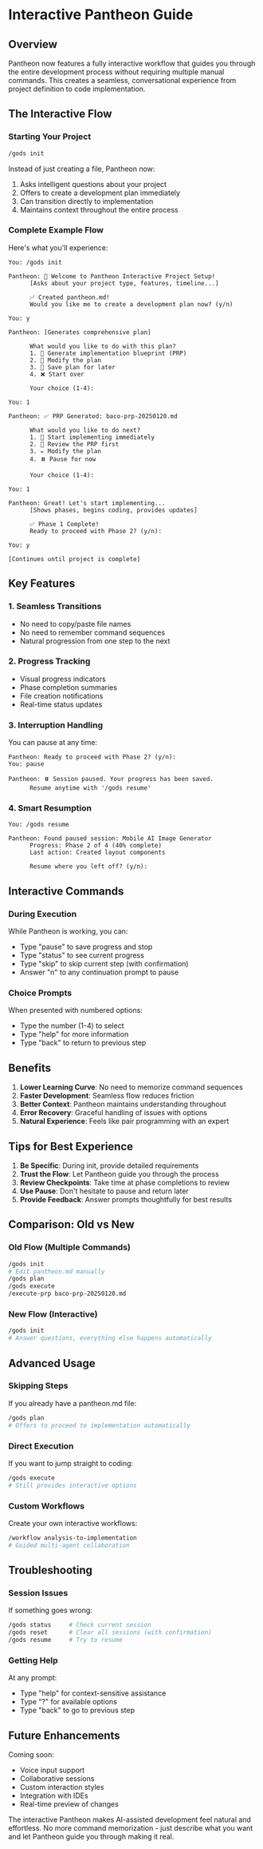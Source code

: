 # Interactive Pantheon Guide

## Overview

Pantheon now features a fully interactive workflow that guides you through the entire development process without requiring multiple manual commands. This creates a seamless, conversational experience from project definition to code implementation.

## The Interactive Flow

### Starting Your Project

```bash
/gods init
```

Instead of just creating a file, Pantheon now:
1. Asks intelligent questions about your project
2. Offers to create a development plan immediately
3. Can transition directly to implementation
4. Maintains context throughout the entire process

### Complete Example Flow

Here's what you'll experience:

```
You: /gods init

Pantheon: 🎯 Welcome to Pantheon Interactive Project Setup!
      [Asks about your project type, features, timeline...]
      
      ✅ Created pantheon.md!
      Would you like me to create a development plan now? (y/n)

You: y

Pantheon: [Generates comprehensive plan]
      
      What would you like to do with this plan?
      1. 🚀 Generate implementation blueprint (PRP)
      2. 📝 Modify the plan
      3. 💾 Save plan for later
      4. ❌ Start over
      
      Your choice (1-4):

You: 1

Pantheon: ✅ PRP Generated: baco-prp-20250120.md
      
      What would you like to do next?
      1. 🚀 Start implementing immediately
      2. 📄 Review the PRP first
      3. ✏️ Modify the plan
      4. ⏸️ Pause for now
      
      Your choice (1-4):

You: 1

Pantheon: Great! Let's start implementing...
      [Shows phases, begins coding, provides updates]
      
      ✅ Phase 1 Complete!
      Ready to proceed with Phase 2? (y/n):

You: y

[Continues until project is complete]
```

## Key Features

### 1. Seamless Transitions
- No need to copy/paste file names
- No need to remember command sequences
- Natural progression from one step to the next

### 2. Progress Tracking
- Visual progress indicators
- Phase completion summaries
- File creation notifications
- Real-time status updates

### 3. Interruption Handling
You can pause at any time:
```
Pantheon: Ready to proceed with Phase 2? (y/n):
You: pause

Pantheon: ⏸️ Session paused. Your progress has been saved.
      Resume anytime with '/gods resume'
```

### 4. Smart Resumption
```
You: /gods resume

Pantheon: Found paused session: Mobile AI Image Generator
      Progress: Phase 2 of 4 (40% complete)
      Last action: Created layout components
      
      Resume where you left off? (y/n):
```

## Interactive Commands

### During Execution
While Pantheon is working, you can:
- Type "pause" to save progress and stop
- Type "status" to see current progress
- Type "skip" to skip current step (with confirmation)
- Answer "n" to any continuation prompt to pause

### Choice Prompts
When presented with numbered options:
- Type the number (1-4) to select
- Type "help" for more information
- Type "back" to return to previous step

## Benefits

1. **Lower Learning Curve**: No need to memorize command sequences
2. **Faster Development**: Seamless flow reduces friction
3. **Better Context**: Pantheon maintains understanding throughout
4. **Error Recovery**: Graceful handling of issues with options
5. **Natural Experience**: Feels like pair programming with an expert

## Tips for Best Experience

1. **Be Specific**: During init, provide detailed requirements
2. **Trust the Flow**: Let Pantheon guide you through the process
3. **Review Checkpoints**: Take time at phase completions to review
4. **Use Pause**: Don't hesitate to pause and return later
5. **Provide Feedback**: Answer prompts thoughtfully for best results

## Comparison: Old vs New

### Old Flow (Multiple Commands)
```bash
/gods init
# Edit pantheon.md manually
/gods plan
/gods execute
/execute-prp baco-prp-20250120.md
```

### New Flow (Interactive)
```bash
/gods init
# Answer questions, everything else happens automatically
```

## Advanced Usage

### Skipping Steps
If you already have a pantheon.md file:
```bash
/gods plan
# Offers to proceed to implementation automatically
```

### Direct Execution
If you want to jump straight to coding:
```bash
/gods execute
# Still provides interactive options
```

### Custom Workflows
Create your own interactive workflows:
```bash
/workflow analysis-to-implementation
# Guided multi-agent collaboration
```

## Troubleshooting

### Session Issues
If something goes wrong:
```bash
/gods status     # Check current session
/gods reset      # Clear all sessions (with confirmation)
/gods resume     # Try to resume
```

### Getting Help
At any prompt:
- Type "help" for context-sensitive assistance
- Type "?" for available options
- Type "back" to go to previous step

## Future Enhancements

Coming soon:
- Voice input support
- Collaborative sessions
- Custom interaction styles
- Integration with IDEs
- Real-time preview of changes

The interactive Pantheon makes AI-assisted development feel natural and effortless. No more command memorization - just describe what you want and let Pantheon guide you through making it real.